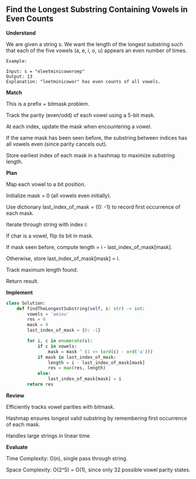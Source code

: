 ## Find the Longest Substring Containing Vowels in Even Counts

**Understand**

We are given a string s. We want the length of the longest substring such that each of the five vowels (a, e, i, o, u) appears an even number of times.

```
Example:

Input: s = "eleetminicoworoep"
Output: 13
Explanation: "leetminicowor" has even counts of all vowels.
```

**Match**

This is a prefix + bitmask problem.

Track the parity (even/odd) of each vowel using a 5-bit mask.

At each index, update the mask when encountering a vowel.

If the same mask has been seen before, the substring between indices has all vowels even (since parity cancels out).

Store earliest index of each mask in a hashmap to maximize substring length.

**Plan**

Map each vowel to a bit position.

Initialize mask = 0 (all vowels even initially).

Use dictionary last_index_of_mask = {0: -1} to record first occurrence of each mask.

Iterate through string with index i:

If char is a vowel, flip its bit in mask.

If mask seen before, compute length = i - last_index_of_mask[mask].

Otherwise, store last_index_of_mask[mask] = i.

Track maximum length found.

Return result.

**Implement**
```py
class Solution:
    def findTheLongestSubstring(self, s: str) -> int:
        vowels = 'aeiou'
        res = 0
        mask = 0
        last_index_of_mask = {0: -1}

        for i, c in enumerate(s):
            if c in vowels:
                mask = mask ^ (1 << (ord(c) - ord('a')))
            if mask in last_index_of_mask:
                length = i - last_index_of_mask[mask]
                res = max(res, length)
            else:
                last_index_of_mask[mask] = i
        return res
```

**Review**

Efficiently tracks vowel parities with bitmask.

Hashmap ensures longest valid substring by remembering first occurrence of each mask.

Handles large strings in linear time.

**Evaluate**

Time Complexity: O(n), single pass through string.

Space Complexity: O(2^5) = O(1), since only 32 possible vowel parity states.
